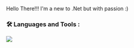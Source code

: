 Hello There!!!
I'm a new to .Net but with passion :)

### :hammer_and_wrench: Languages and Tools :


![](https://komarev.com/ghpvc/?username=lavolin&label=PROFILE+VIEWS)
